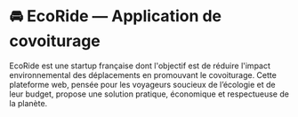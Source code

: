 # 🚘 EcoRide — Application de covoiturage

EcoRide est une startup française dont l'objectif est de réduire l'impact environnemental des déplacements en promouvant le covoiturage. Cette plateforme web, pensée pour les voyageurs soucieux de l’écologie et de leur budget, propose une solution pratique, économique et respectueuse de la planète.
